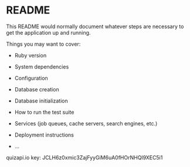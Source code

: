 # README

This README would normally document whatever steps are necessary to get the
application up and running.

Things you may want to cover:

* Ruby version

* System dependencies

* Configuration

* Database creation

* Database initialization

* How to run the test suite

* Services (job queues, cache servers, search engines, etc.)

* Deployment instructions

* ...

quizapi.io key: JCLH6z0xmic3ZajFyyGiM6uA0fHOrNHQI9XEC5i1
